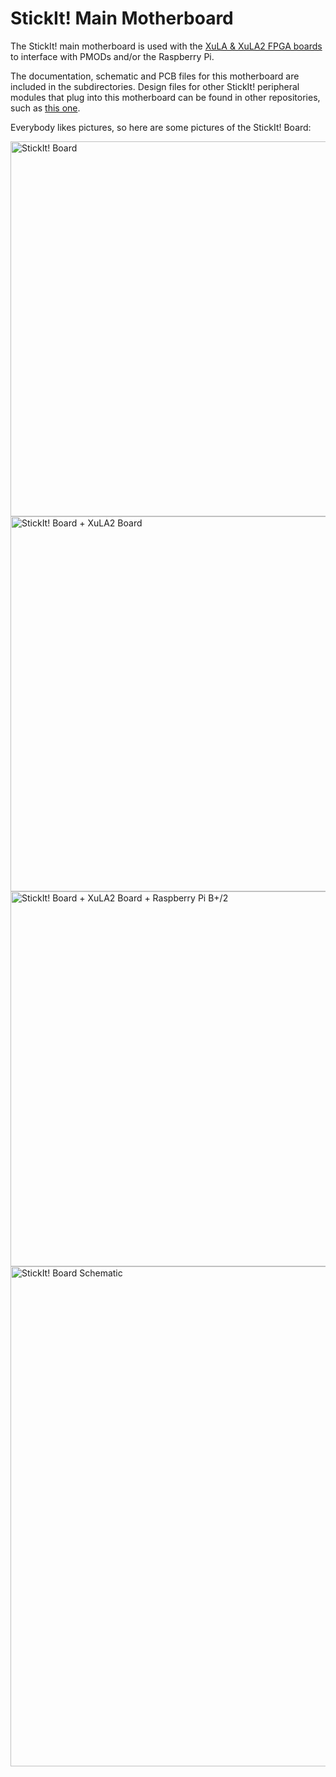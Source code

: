 StickIt! Main Motherboard
=================================================================

The StickIt! main motherboard is used with the 
[XuLA & XuLA2 FPGA boards](http://www.xess.com/store/fpga-boards/) to interface
with PMODs and/or the Raspberry Pi.

The documentation, schematic and PCB files for this motherboard are included in the subdirectories.
Design files for other StickIt! peripheral modules that plug into this motherboard can
be found in other repositories, such as [this one](https://github.com/xesscorp/StickIt).

Everybody likes pictures, so here are some pictures of the StickIt! Board:


<img href="http://www.xess.com/static/media/product/product_cover.jpg" style="width:600px" alt="StickIt! Board"/>

<img href="http://www.xess.com/static/media/product/stickit_with_xula.jpg" style="width:600px" alt="StickIt! Board + XuLA2 Board"/>

<img href="http://www.xess.com/static/media/product/RPI_PWR.jpg" style="width:600px" alt="StickIt! Board + XuLA2 Board + Raspberry Pi B+/2"/>

<img href="http://www.xess.com/static/media/product/StickIt-Hat_sch.png" style="width:800px" alt="StickIt! Board Schematic"/>

